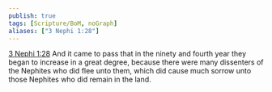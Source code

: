 ```yaml
---
publish: true
tags: [Scripture/BoM, noGraph]
aliases: ["3 Nephi 1:28"]
---
```

[3 Nephi 1:28](https://churchofjesuschrist.org/study/scriptures/bofm/3-ne/1?lang=eng&id=p28#p28) And it came to pass that in the ninety and fourth year they began to increase in a great degree, because there were many dissenters of the Nephites who did flee unto them, which did cause much sorrow unto those Nephites who did remain in the land.
